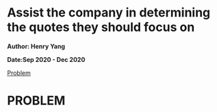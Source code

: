 # Assist the company in determining the quotes they should focus on

**Author: Henry Yang**

**Date:Sep 2020 - Dec 2020**

[Problem](#Problem)

# PROBLEM
